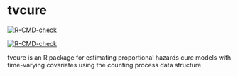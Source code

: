 # tvcure

  <!-- badges: start -->

  [![R-CMD-check](https://github.com/gwilliford/tvcure/workflows/R-CMD-check/badge.svg)](https://github.com/gwilliford/tvcure/actions)

  [![R-CMD-check](https://github.com/gwilliford/tvcure/workflows/R-CMD-check/badge.svg)](https://github.com/gwilliford/tvcure/actions)
  <!-- badges: end -->

tvcure is an R package for estimating proportional hazards cure models with time-varying covariates using the counting process data structure.

